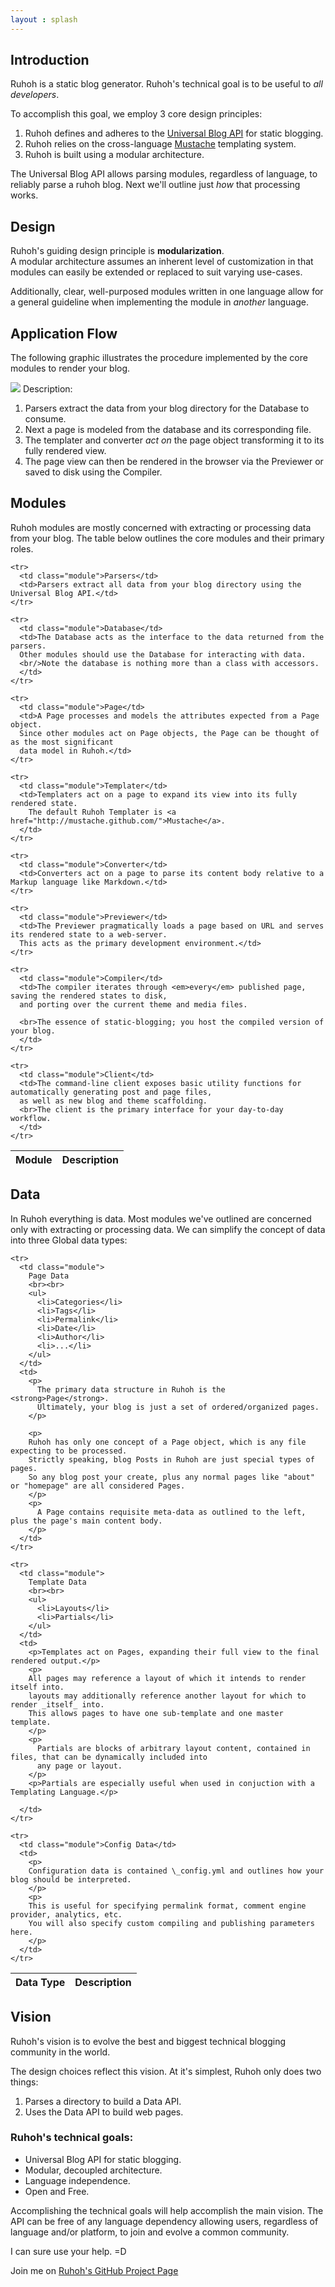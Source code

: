```yaml
---
layout : splash
---
```


## Introduction

Ruhoh is a static blog generator. Ruhoh's technical goal is to be useful to _all developers_.

To accomplish this goal, we employ 3 core design principles:

1. Ruhoh defines and adheres to the [Universal Blog API](/universal-blog-api) for static blogging.
1. Ruhoh relies on the cross-language [Mustache](http://mustache.github.com) templating system.
1. Ruhoh is built using a modular architecture.

The Universal Blog API allows parsing modules, regardless of language, to reliably parse a ruhoh blog.
Next we'll outline just _how_ that processing works.

## Design

Ruhoh's guiding design principle is **modularization**.   
A modular architecture assumes an inherent level of customization in that modules can easily be extended or replaced to suit varying use-cases.

Additionally, clear, well-purposed modules written in one language allow for a general guideline
when implementing the module in _another_ language.


## Application Flow

The following graphic illustrates the procedure implemented by the core modules to render your blog.

<img src="{{ urls.media }}/flow.png" />
Description:

1. Parsers extract the data from your blog directory for the Database to consume.
2. Next a page is modeled from the database and its corresponding file.
3. The templater and converter _act on_ the page object transforming it to its fully rendered view.
4. The page view can then be rendered in the browser via the Previewer or saved to disk using the Compiler.


## Modules

Ruhoh modules are mostly concerned with extracting or processing data from your blog. 
The table below outlines the core modules and their primary roles.

<table class="table-striped table-bordered">
  <thead>
    <tr>
      <th>Module</th>
      <th>Description</th>
    </tr>
  </thead>
  <tbody>

    <tr>
      <td class="module">Parsers</td>
      <td>Parsers extract all data from your blog directory using the Universal Blog API.</td>
    </tr>
    
    <tr>
      <td class="module">Database</td>
      <td>The Database acts as the interface to the data returned from the parsers.  
      Other modules should use the Database for interacting with data.
      <br/>Note the database is nothing more than a class with accessors.
      </td>
    </tr>
    
    <tr>
      <td class="module">Page</td>
      <td>A Page processes and models the attributes expected from a Page object.   
      Since other modules act on Page objects, the Page can be thought of as the most significant
      data model in Ruhoh.</td>
    </tr>
    
    <tr>
      <td class="module">Templater</td>
      <td>Templaters act on a page to expand its view into its fully rendered state.
        The default Ruhoh Templater is <a href="http://mustache.github.com/">Mustache</a>.
      </td>
    </tr>
    
    <tr>
      <td class="module">Converter</td>
      <td>Converters act on a page to parse its content body relative to a Markup language like Markdown.</td>
    </tr>

    <tr>
      <td class="module">Previewer</td>
      <td>The Previewer pragmatically loads a page based on URL and serves its rendered state to a web-server.  
      This acts as the primary development environment.</td>
    </tr>
        
    <tr>
      <td class="module">Compiler</td>
      <td>The compiler iterates through <em>every</em> published page, saving the rendered states to disk,  
      and porting over the current theme and media files.
      
      <br>The essence of static-blogging; you host the compiled version of your blog.
      </td>
    </tr>
    
    <tr>
      <td class="module">Client</td>
      <td>The command-line client exposes basic utility functions for automatically generating post and page files,   
      as well as new blog and theme scaffolding.
      <br>The client is the primary interface for your day-to-day workflow.
      </td>
    </tr>
    
  </tbody>
</table>

## Data

In Ruhoh everything is data. Most modules we've outlined are concerned only with extracting or processing data.
We can simplify the concept of data into three Global data types:

<table class="table-striped table-bordered">
  <thead>
    <tr>
      <th>Data Type</th>
      <th>Description</th>
    </tr>
  </thead>
  <tbody>

    <tr>
      <td class="module">
        Page Data
        <br><br>
        <ul>
          <li>Categories</li>
          <li>Tags</li>
          <li>Permalink</li>
          <li>Date</li>
          <li>Author</li>
          <li>...</li>
        </ul>
      </td>
      <td>
        <p>
          The primary data structure in Ruhoh is the <strong>Page</strong>.
          Ultimately, your blog is just a set of ordered/organized pages. 
        </p>
        
        <p>
        Ruhoh has only one concept of a Page object, which is any file expecting to be processed.
        Strictly speaking, blog Posts in Ruhoh are just special types of pages.
        So any blog post your create, plus any normal pages like "about" or "homepage" are all considered Pages.
        </p>
        <p>
          A Page contains requisite meta-data as outlined to the left, plus the page's main content body.
        </p>
      </td>
    </tr>
    
    <tr>
      <td class="module">
        Template Data
        <br><br>
        <ul>
          <li>Layouts</li>
          <li>Partials</li>
        </ul>
      </td>
      <td>
        <p>Templates act on Pages, expanding their full view to the final rendered output.</p>
        <p>
        All pages may reference a layout of which it intends to render itself into.
        layouts may additionally reference another layout for which to render _itself_ into.
        This allows pages to have one sub-template and one master template.
        </p>
        <p>
          Partials are blocks of arbitrary layout content, contained in files, that can be dynamically included into
          any page or layout.
        </p>
        <p>Partials are especially useful when used in conjuction with a Templating Language.</p>
        
      </td>
    </tr>
    
    <tr>
      <td class="module">Config Data</td>
      <td>
        <p>
        Configuration data is contained \_config.yml and outlines how your blog should be interpreted.
        </p>
        <p>
        This is useful for specifying permalink format, comment engine provider, analytics, etc.
        You will also specify custom compiling and publishing parameters here.
        </p>
      </td>
    </tr>
    
  </tbody>  
</table>

## Vision

Ruhoh's vision is to evolve the best and biggest technical blogging community in the world.

The design choices reflect this vision. At it's simplest, Ruhoh only does two things:

1. Parses a directory to build a Data API.
2. Uses the Data API to build web pages.

### Ruhoh's technical goals:

- Universal Blog API for static blogging.
- Modular, decoupled architecture.
- Language independence.
- Open and Free.

Accomplishing the technical goals will help accomplish the main vision.
The API can be free of any language dependency allowing users, regardless of language and/or platform,
to join and evolve a common community.

I can sure use your help. =D

Join me on [Ruhoh's GitHub Project Page](https://github.com/ruhoh/ruhoh.rb)
